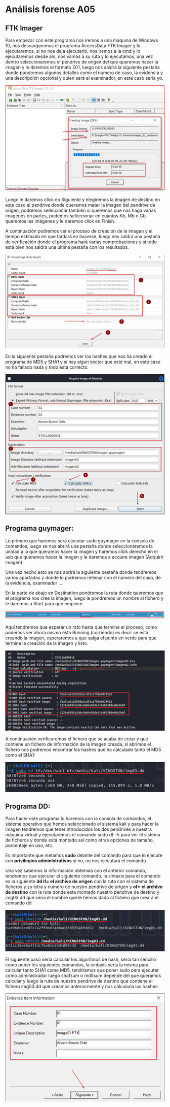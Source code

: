 # Análisis forense A05

## **FTK Imager**

Para empezar con este programa nos iremos a una máquina de Windows 10, nos descargaremos el programa AccessData FTK Imager y lo ejecutaremos, si no nos deja ejecutarlo, nos iremos a la cmd y lo ejecutaremos desde ahí, nos vamos a su ruta y lo ejecutamos, una vez dentro seleccionaremos el pendrive de origen del que queremos hacer la imagen y le daremos el formato E01, luego nos saldrá la siguiente pestaña donde pondremos algunos detalles como el número de caso, la evidencia y una descripción opcional y quien será el examinador, en este caso sería yo.

![img/img01](https://github.com/alvarobueno21/Analisis_forense/blob/6a04fde90b3127e41d063419e16f9a9aff675457/proyecto_A05/P_A05/img/img01.png)

Luego le daremos click en Siguiente y elegiremos la imagen de destino en este caso el pendrive donde queramos meter la imagen del pendrive de origen, podremos seleccionar también si queremos que nos haga varias imagenes en partes, podemos seleccionar en cuantos Kb, Mb o Gb queremos las imágenes y le daremos click en Finish.

A continuación podremos ver el proceso de creación de la imagen y el tiempo estimado en que tardará en hacerse, luego nos saldrá una pestaña de verificación donde el programa hará varias comprobaciones y si todo esta bien nos saldrá una ultima pestaña con los resultados.

![img/img02](https://github.com/alvarobueno21/Analisis_forense/blob/6a04fde90b3127e41d063419e16f9a9aff675457/proyecto_A05/P_A05/img/img02.png)

En la siguiente pestaña podremos ver los hashes que nos ha creado el programa de MD5 y SHA1 y si hay algun sector que esté mal, en este caso no ha fallado nada y todo esta correcto.

![img/img03](https://github.com/alvarobueno21/Analisis_forense/blob/6a04fde90b3127e41d063419e16f9a9aff675457/proyecto_A05/P_A05/img/img03.png)

## **Programa guymager:**

Lo primero que haremos será ejecutar sudo guymager en la consola de comandos, luego se nos abrirá una pestaña donde seleccionaremos la unidad a la que queramos hacer la imagen y haremos click derecho en el usb que queramos hacer la imagen y le daremos a acquire imagen (Adquirir imagen)

Una vez hecho esto se nos abrirá la siguiente pestaña donde tendremos varios apartados y donde lo podremos rellenar con el número del caso, de la evidencia, examinador …

En la parte de abajo en Destination pondremos la ruta donde queremos que el programa nos cree la imagen, luego le pondremos un nombre al fichero y le daremos a Start para que empiece.

![img/img04](https://github.com/alvarobueno21/Analisis_forense/blob/6a04fde90b3127e41d063419e16f9a9aff675457/proyecto_A05/P_A05/img/img04.png)

Aquí tendremos que esperar un rato hasta que termine el proceso, como podemos ver ahora mismo esta Running (corriendo) es decir se está creando la imagen, esperaremos a que salga el punto en verde para que termine la creación de la imagen y listo.

![img/img05](https://github.com/alvarobueno21/Analisis_forense/blob/6a04fde90b3127e41d063419e16f9a9aff675457/proyecto_A05/P_A05/img/img05.png)

A continuación verificaremos el fichero que se acaba de crear y que contiene un fichero de información de la imagen creada, si abrimos el fichero nos podremos encontrar los hashes que ha calculado tanto el MD5 como el SHA1: 

![img/img06](https://github.com/alvarobueno21/Analisis_forense/blob/6a04fde90b3127e41d063419e16f9a9aff675457/proyecto_A05/P_A05/img/img06.png)

## Programa DD:

Para hacer este programa lo haremos con la consola de comandos, el sistema operativo que hemos seleccionado el sistema kali y para hacer la imagen tendremos que tener introducidos los dos pendrives a nuestra máquina virtual y ejecutaremos el comando sudo df -h para ver el sistema de ficheros y donde está montado así como otras opciones de tamaño, porcentaje en uso, etc. 

Es importante que metamos **sudo** delante del comando para que lo ejecute con **privilegios administrativos** si no, no nos ejecutará el comando.

Una vez sabemos la información obtenida con el anterior comando, tendremos que ejecutar el siguiente comando, la sintaxis para el comando es la siguiente **dd if= el archivo de origen** con la ruta con el sistema de ficheros y su letra y número de nuestro pendrive de origen y **of= el archivo de destino** con la ruta donde esta montado nuestro pendrive de destino y img03.dd que sería el nombre que le hemos dado al fichero que creará el comando dd

![img/img07](https://github.com/alvarobueno21/Analisis_forense/blob/6a04fde90b3127e41d063419e16f9a9aff675457/proyecto_A05/P_A05/img/img07.png)

El siguiente paso sería calcular los algoritmos de hash, sería tan sencillo como poner los siguientes comandos, la sintaxis sería la misma para calcular tanto SHA1 como MD5, tendríamos que poner sudo para ejecutar como administrador luego sha1sum o md5sum depende del que queramos calcular y luego la ruta de nuestro pendrive de destino que contiene el fichero img03.dd que creamos anteriormente y nos calcularía los hashes: 

![img/img08](https://github.com/alvarobueno21/Analisis_forense/blob/6a04fde90b3127e41d063419e16f9a9aff675457/proyecto_A05/P_A05/img/img08.png)
